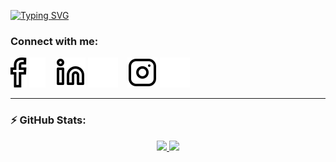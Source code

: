 [![Typing SVG](https://readme-typing-svg.demolab.com?font=Montserrat+Alternates&weight=600&size=30&duration=2000&pause=500&color=2AA889&background=FFFFFF00&center=true&vCenter=true&multiline=true&repeat=false&width=894%&height=100&lines=Hi%2C+I'm+Shakir+Yasin;A+Full+Stack+Developer)](https://git.io/typing-svg)

### Connect with me:

[![website](./img/facebook-light.svg)](https://www.facebook.com/shakiryasin.me/#gh-light-mode-only)
[![website](./img/facebook-dark.svg)](https://www.facebook.com/shakiryasin.me/#gh-dark-mode-only)
&nbsp;&nbsp;
[![website](./img/linkedin-light.svg)](https://linkedin.com/in/shakir-yasin#gh-light-mode-only)
[![website](./img/linkedin-dark.svg)](https://linkedin.com/in/shakir-yasin#gh-dark-mode-only)
&nbsp;&nbsp;
[![website](./img/instagram-light.svg)](https://instagram.com/shakiryasin#gh-light-mode-only)
[![website](./img/instagram-dark.svg)](https://instagram.com/shakiryasin#gh-dark-mode-only)

<!-- ### ⚙️ &nbsp;GitHub Analytics

<p>
  <img alt = "profile views" src="https://komarev.com/ghpvc/?username=ShakirYasin&style=flat&color=brightgreen"> •   <a href="https://user-badge.committers.top/pakistan/ShakirYasin"><img src="https://user-badge.committers.top/pakistan/ShakirYasin.svg"></a> •
  <img alt="𝙶𝚒𝚝𝙷𝚞𝚋 𝚏𝚘𝚕𝚕𝚘𝚠𝚎𝚛𝚜" src="https://img.shields.io/github/followers/ShakirYasin?label=Followers&style=social"> •
  <img src="https://img.shields.io/github/stars/ShakirYasin?label=Stars" alt="𝚃𝚘𝚝𝚊𝚕 𝚂𝚝𝚊𝚛𝚜"> •
  <a href="https://github.com/sponsors/ShakirYasin"><img src="https://img.shields.io/static/v1?label=Sponsor&message=%E2%9D%A4&logo=GitHub&color=%23fe8e86"/></a>
</p> -->

<!-- ### Languages and Tools:

[<img align="left" alt="Visual Studio Code" width="26px" src="https://cdn.jsdelivr.net/gh/devicons/devicon/icons/vscode/vscode-original.svg" style="padding-right:10px;" />][website]
[<img align="left" alt="HTML5" width="26px" src="https://cdn.jsdelivr.net/gh/devicons/devicon/icons/html5/html5-original.svg" style="padding-right:10px;" />][website]
[<img align="left" alt="CSS3" width="26px" src="https://cdn.jsdelivr.net/gh/devicons/devicon/icons/css3/css3-original.svg" style="padding-right:10px;" />][website]
[<img align="left" alt="Sass" width="26px" src="https://cdn.jsdelivr.net/gh/devicons/devicon/icons/sass/sass-original.svg" style="padding-right:10px;" />][website]
[<img align="left" alt="JavaScript" width="26px" src="https://cdn.jsdelivr.net/gh/devicons/devicon/icons/javascript/javascript-original.svg" style="padding-right:10px;" />][website]
[<img align="left" alt="React" width="26px" src="https://cdn.jsdelivr.net/gh/devicons/devicon/icons/react/react-original.svg" style="padding-right:10px;" />][website]
[<img align="left" alt="Node.js" width="26px" src="https://cdn.jsdelivr.net/gh/devicons/devicon/icons/nodejs/nodejs-original.svg" style="padding-right:10px;" />][website]
[<img align="left" alt="Git" width="26px" src="https://cdn.jsdelivr.net/gh/devicons/devicon/icons/git/git-original.svg" style="padding-right:10px;" />][website]
[<img align="left" alt="GitHub" width="26px" src="https://user-images.githubusercontent.com/3369400/139447912-e0f43f33-6d9f-45f8-be46-2df5bbc91289.png" style="padding-right:10px;" />](#gh-dark-mode-only)
[<img align="left" alt="GitHub" width="26px" src="https://user-images.githubusercontent.com/3369400/139448065-39a229ba-4b06-434b-bc67-616e2ed80c8f.png" style="padding-right:10px;" />](#gh-light-mode-only)

<br />
<br /> -->

---

### :zap: GitHub Stats:

<div align="center">
  <a href="https://github.com/ShakirYasin">
    <img height="150em" src="https://github-readme-stats.vercel.app/api?username=ShakirYasin&show_icons=true&theme=gotham&include_all_commits=true&count_private=true"/>
    <!-- <img height="150em" src="https://github-readme-stats.vercel.app/api/top-langs/?username=ShakirYasin&layout=compact&langs_count=7&theme=gotham"/> -->
    <img height="150em" src="https://github-readme-streak-stats.herokuapp.com?user=ShakirYasin&theme=gotham&date_format=j%20M%5B%20Y%5D&background=0D1616&fire=FFAC2F&currStreakLabel=DDDDDD)"/>
  </a>
</div>


[website]: https://raw.githubusercontent.com/ShakirYasin/ShakirYasin/main
